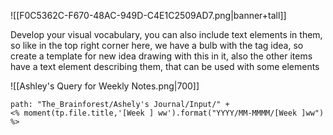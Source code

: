 ![[F0C5362C-F670-48AC-949D-C4E1C2509AD7.png|banner+tall]]

Develop your visual vocabulary, you can also include text elements in them, so like in the top right corner here, we have a bulb with the tag idea, so create a template for new idea drawing with this in it, also the other items have a text element describing them, that can be used with some elements

![[Ashley's Query for Weekly Notes.png|700]]

```query
path: "The_Brainforest/Ashely's Journal/Input/" + 
<% moment(tp.file.title,'[Week ] ww').format("YYYY/MM-MMMM/[Week ]ww") %>
```

